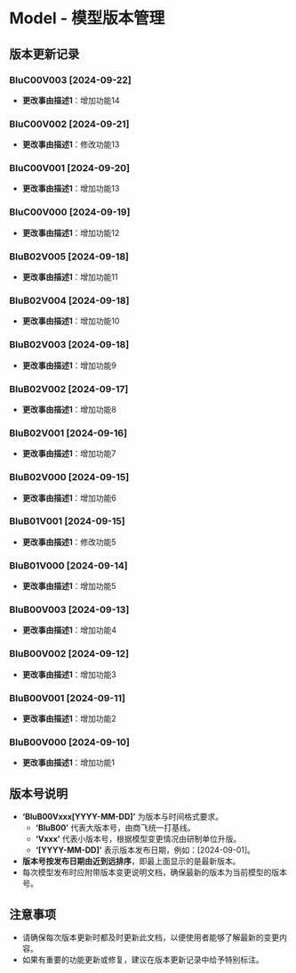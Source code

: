 # Model - 模型版本管理

## 版本更新记录

### BluC00V003 [2024-09-22]
- **更改事由描述1**：增加功能14

### BluC00V002 [2024-09-21]
- **更改事由描述1**：修改功能13

### BluC00V001 [2024-09-20]
- **更改事由描述1**：增加功能13

### BluC00V000 [2024-09-19]
- **更改事由描述1**：增加功能12

### BluB02V005 [2024-09-18]
- **更改事由描述1**：增加功能11

### BluB02V004 [2024-09-18]
- **更改事由描述1**：增加功能10

### BluB02V003 [2024-09-18]
- **更改事由描述1**：增加功能9

### BluB02V002 [2024-09-17]
- **更改事由描述1**：增加功能8

### BluB02V001 [2024-09-16]
- **更改事由描述1**：增加功能7

### BluB02V000 [2024-09-15]
- **更改事由描述1**：增加功能6

### BluB01V001 [2024-09-15]
- **更改事由描述1**：修改功能5

### BluB01V000 [2024-09-14]
- **更改事由描述1**：增加功能5

### BluB00V003 [2024-09-13]
- **更改事由描述1**：增加功能4

### BluB00V002 [2024-09-12]
- **更改事由描述1**：增加功能3

### BluB00V001 [2024-09-11]
- **更改事由描述1**：增加功能2

### BluB00V000 [2024-09-10]
- **更改事由描述1**：增加功能1

## 版本号说明

- **‘BluB00Vxxx[YYYY-MM-DD]’** 为版本与时间格式要求。
  - **‘BluB00’** 代表大版本号，由商飞统一打基线。
  - **‘Vxxx’** 代表小版本号，根据模型变更情况由研制单位升版。
  - **‘[YYYY-MM-DD]’** 表示版本发布日期，例如：[2024-09-01]。
- **版本号按发布日期由近到远排序**，即最上面显示的是最新版本。
- 每次模型发布时应附带版本变更说明文档，确保最新的版本为当前模型的版本号。

## 注意事项

- 请确保每次版本更新时都及时更新此文档，以便使用者能够了解最新的变更内容。
- 如果有重要的功能更新或修复，建议在版本更新记录中给予特别标注。
